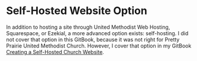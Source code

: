 # Self-Hosted Website Option

In addition to hosting a site through United Methodist Web Hosting, Squarespace, or Ezekial, a more advanced option exists: self-hosting. I did not cover that option in this GitBook, because it was not right for Pretty Prairie United Methodist Church. However, I cover that option in my GitBook [Creating a Self-Hosted Church Website](http://www.gitbook.com/book/katherinemichel/creating-a-self-hosted-church-website/).
